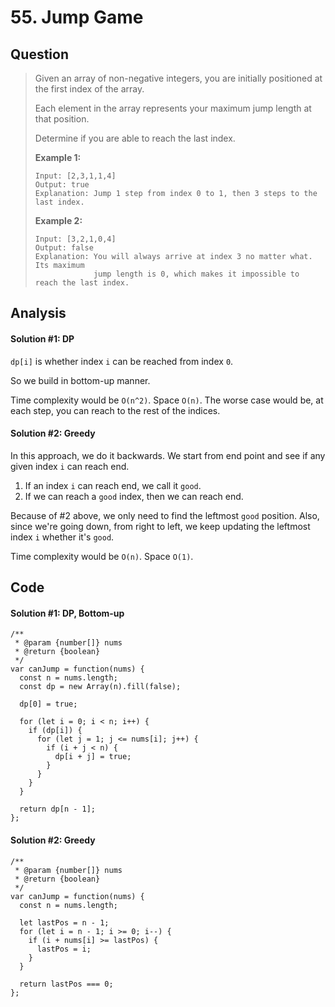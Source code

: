# 55. Jump Game

## Question

> Given an array of non-negative integers, you are initially positioned at the first index of the array.
>
> Each element in the array represents your maximum jump length at that position.
>
> Determine if you are able to reach the last index.
>
> **Example 1:**
>
> ```text
> Input: [2,3,1,1,4]
> Output: true
> Explanation: Jump 1 step from index 0 to 1, then 3 steps to the last index.
> ```
>
> **Example 2:**
>
> ```text
> Input: [3,2,1,0,4]
> Output: false
> Explanation: You will always arrive at index 3 no matter what. Its maximum
>              jump length is 0, which makes it impossible to reach the last index.
> ```

## Analysis

#### Solution \#1: DP

`dp[i]` is whether index `i` can be reached from index `0`.

So we build in bottom-up manner.

Time complexity would be `O(n^2)`. Space `O(n)`. The worse case would be, at each step, you can reach to the rest of the indices.

#### Solution \#2: Greedy

In this approach, we do it backwards. We start from end point and see if any given index `i` can reach end. 

1. If an index `i` can reach end, we call it `good`.
2. If we can reach a `good` index, then we can reach end.

Because of \#2 above, we only need to find the leftmost `good` position. Also, since we're going down, from right to left, we keep updating the leftmost index `i` whether it's `good`. 

Time complexity would be `O(n)`. Space `O(1)`.

## Code

#### Solution \#1: DP, Bottom-up

```text
/**
 * @param {number[]} nums
 * @return {boolean}
 */
var canJump = function(nums) {
  const n = nums.length;
  const dp = new Array(n).fill(false);
  
  dp[0] = true;
  
  for (let i = 0; i < n; i++) {
    if (dp[i]) {
      for (let j = 1; j <= nums[i]; j++) {
        if (i + j < n) {
          dp[i + j] = true;
        }
      }
    }
  }
  
  return dp[n - 1];
};
```

#### Solution \#2: Greedy

```text
/**
 * @param {number[]} nums
 * @return {boolean}
 */
var canJump = function(nums) {
  const n = nums.length;
  
  let lastPos = n - 1;
  for (let i = n - 1; i >= 0; i--) {
    if (i + nums[i] >= lastPos) {
      lastPos = i;
    }
  }
  
  return lastPos === 0;
};
```

